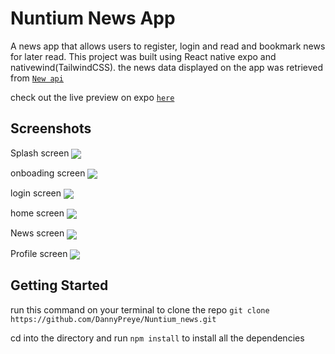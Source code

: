 # Nuntium News App

A news app that allows users to register, login and read and bookmark news for later read. This project was built using React native expo and nativewind(TailwindCSS). the news data displayed on the app was retrieved from [`New api`](https://newsdata.io/api)

check out the live preview on expo [`here`](exp://exp.host/@dannypreye/news_app?release-channel=default)

## Screenshots

Splash screen
<img src="./assets/git/splash.jpg" align="center" />

onboading screen
<img src="./assets/git/home.jpg" align="center" />

login screen
<img src="./assets/git/login.jpg" align="center" />

home screen
<img src="./assets/git/homepage.jpg" align="center" />

News screen
<img src="./assets/git/readnews.jpg" align="center" />

Profile screen
<img src="./assets/git/prof.jpg" align="center" />

## Getting Started

run this command on your terminal to clone the repo
`git clone https://github.com/DannyPreye/Nuntium_news.git`

cd into the directory and run
`npm install` to install all the dependencies
